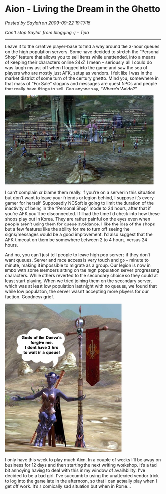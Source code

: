 # Aion - Living the Dream in the Ghetto

*Posted by Saylah on 2009-09-22 19:19:15*

*Can't stop Saylah from blogging :) - Tipa*

---

Leave it to the creative player-base to find a way around the 3-hour queues on the high population servers. Some have decided to stretch the “Personal Shop” feature that allows you to sell items while unattended, into a means of keeping their characters online 24x7. I mean – seriously, all I could do was laugh my ass off when I logged into the game and saw the sea of players who are mostly just AFK, setup as vendors. I felt like I was in the market district of some turn of the century ghetto. Mind you, somewhere in that mass of “For Sale” slogans and messages are quest NPCs and people that really have things to sell. Can anyone say, “Where’s Waldo?”

[![Where's Waldo?](../../../uploads/2009/09/Aion_Madness1-480x288.jpg "Where's Waldo?")](../../../uploads/2009/09/Aion_Madness1.JPG)

I can’t complain or blame them really. If you’re on a server in this situation but don’t want to leave your friends or legion behind, I suppose it’s every gamer for herself. Supposedly NCSoft is going to limit the duration of the inactivity of being in the “Personal Shop” mode to 24 hours, after that if you’re AFK you’ll be disconnected. If I had the time I’d check into how these shops play out in Korea. They are rather painful on the eyes even when people aren’t using them for queue avoidance. I like the idea of the shops but a few features like the ability for me to turn off seeing the signs/messages would be a good improvement. I’d also suggest that the AFK-timeout on them be somewhere between 2 to 4 hours, versus 24 hours.

And no, you can’t just tell people to leave high pop servers if they don’t want queues. Server and race access is very touch and go – minute to minute, making it impossible to migrate as a group. Our legion is now in limbo with some members sitting on the high population server progressing characters. While others reverted to the secondary choice so they could at least start playing. When we tried joining them on the secondary server, which was at least low population last night with no queues, we found that while low population, the server wasn’t accepting more players for our faction. Goodness grief. 

[![When in Rome...](../../../uploads/2009/09/Aion_Madness2-376x480.jpg "When in Rome...")](../../../uploads/2009/09/Aion_Madness2.JPG)

I only have this week to play much Aion. In a couple of weeks I’ll be away on business for 12 days and then starting the next writing workshop. It’s a tad bit annoying having to deal with this in my window of availability. I’ve decided to be a bad girl. I’ve succumb to using the unattended vendor trick to log into the game late in the afternoon, so that I can actually play when I get off work. It’s a comically sad situation but when in Rome…

